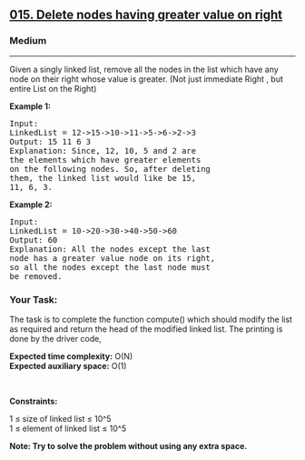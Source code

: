 <h2><a href="https://www.geeksforgeeks.org/problems/delete-nodes-having-greater-value-on-right/1">015. Delete nodes having greater value on right</a></h2><h3>Medium</h3><hr><p>Given a singly linked list, remove all the nodes in the list which have any node on their right whose value is greater. (Not just immediate Right , but entire List on the Right)</p>

<p><strong class="example">Example 1:</strong></p>
<pre>
Input:
LinkedList = 12->15->10->11->5->6->2->3
Output: 15 11 6 3
Explanation: Since, 12, 10, 5 and 2 are
the elements which have greater elements
on the following nodes. So, after deleting
them, the linked list would like be 15,
11, 6, 3.
</pre>

<p><strong class="example">Example 2:</strong></p>
<pre>
Input:
LinkedList = 10->20->30->40->50->60
Output: 60
Explanation: All the nodes except the last
node has a greater value node on its right,
so all the nodes except the last node must
be removed.
</pre>

<h3>Your Task:</h3>
<p>
The task is to complete the function compute() which should modify the list as required and return the head of the modified linked list. 
The printing is done by the driver code,
</p>

<p><b>Expected time complexity:</b> O(N) </br>
<b>Expected auxiliary space:</b> O(1)</p>

<p>&nbsp;</p>
<p><strong>Constraints:</strong></p>
<p>1 ≤ size of linked list ≤ 10^5 </br>
1 ≤ element of linked list ≤ 10^5</p>

<p><b>Note: Try to solve the problem without using any extra space.</b></p>
